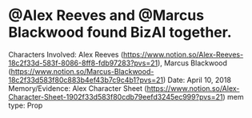 # @Alex Reeves and @Marcus Blackwood found BizAI together.

Characters Involved: Alex Reeves (https://www.notion.so/Alex-Reeves-18c2f33d-583f-8086-8ff8-fdb97283?pvs=21), Marcus Blackwood (https://www.notion.so/Marcus-Blackwood-18c2f33d583f80c883b4ef43b7c9c4b1?pvs=21)
Date: April 10, 2018
Memory/Evidence: Alex Character Sheet (https://www.notion.so/Alex-Character-Sheet-1902f33d583f80cdb79eefd3245ec999?pvs=21)
mem type: Prop
